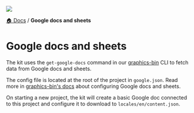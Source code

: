 ![](https://graphics.thomsonreuters.com/style-assets/images/logos/reuters-graphics-logo/svg/graphics-logo-color-dark.svg)

[🏠 Docs](https://github.com/reuters-graphics/bluprint_graphics-kit/blob/master/docs/developers/README.md) / **Google docs and sheets**

# Google docs and sheets

The kit uses the `get-google-docs` command in our [graphics-bin](https://github.com/reuters-graphics/graphics-bin) CLI to fetch data from Google docs and sheets.

The config file is located at the root of the project in `google.json`. Read more in [graphics-bin's docs](https://github.com/reuters-graphics/graphics-bin/blob/master/docs/get-google-docs.md) about configuring Google docs and sheets.

On starting a new project, the kit will create a basic Google doc connected to this project and configure it to download to `locales/en/content.json`.
